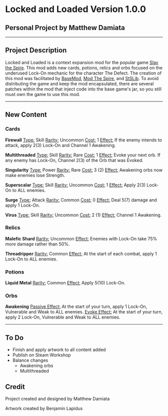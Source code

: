 # Locked and Loaded Version 1.0.0
## Personal Project by Matthew Damiata
***
## Project Description

Locked and Loaded is a context expansion mod for the popular game [Slay the Spire](https://store.steampowered.com/app/646570/Slay_the_Spire/). This mod adds new cards, potions, relics and orbs focused on the underused Lock-On mechanic for the character The Defect. The creation of this mod was facilitated by [BaseMod](https://github.com/daviscook477/BaseMod), [Mod The Spire](https://github.com/kiooeht/ModTheSpire), and [StSLib](https://github.com/kiooeht/StSLib). To avoid distributing the game and keep the mod encapsulated, there are several patches within the mod that inject code into the base game's jar, so you still must own the game to use this mod.

***

## New Content
### Cards
<b>Firewall</b>
<u>Type:</u> Skill
<u>Rarity:</u> Uncommon
<u>Cost:</u> 1
<u>Effect:</u> If the enemy intends to attack, apply 2(3) Lock-On and Channel 1 Awakening.

<b>Multithreaded</b>
<u>Type:</u> Skill
<u>Rarity:</u> Rare
<u>Cost:</u> 1
<u>Effect:</u> Evoke your next orb. If any enemy has Lock-On, Channel 2(3) of the Orb that was Evoked.

<b>Singularity</b>
<u>Type:</u> Power
<u>Rarity:</u> Rare
<u>Cost:</u> 3 (2)
<u>Effect:</u> Awakening orbs now make enemies lose Strength.

<b>Superscalar</b>
<u>Type:</u> Skill
<u>Rarity:</u> Uncommon
<u>Cost:</u> 1
<u>Effect:</u> Apply 2(3) Lock-On to ALL enemies.

<b>Surge</b>
<u>Type:</u> Attack
<u>Rarity:</u> Common
<u>Cost:</u> 0
<u>Effect:</u> Deal 5(7) damage and apply 1 Lock-On.

<b>Virus</b>
<u>Type:</u> Skill
<u>Rarity:</u> Uncommon
<u>Cost:</u> 2 (1)
<u>Effect:</u> Channel 1 Awakening.

### Relics

<b>Malefic Shard</b>
<u>Rarity:</u> Uncommon
<u>Effect:</u> Enemies with Lock-On take 75% more damage rather than 50%.

<b>Threadripper</b>
<u>Rarity:</u> Common
<u>Effect:</u> At the start of each combat, apply 1 Lock-On to ALL enemies.

### Potions

<b>Liquid Metal</b>
<u>Rarity:</u> Common
<u>Effect:</u> Apply 5(10) Lock-On.

### Orbs

<b>Awakening</b>
<u>Passive Effect:</u> At the start of your turn, apply 1 Lock-On, Vulnerable and Weak to ALL enemies.
<u>Evoke Effect:</u> At the start of your turn, apply 2 Lock-On, Vulnerable and Weak to ALL enemies.

***
## To Do
- Finish and apply artwork to all content added
- Publish on Steam Workshop
- Balance changes
	- Awakening orbs
	- Multithreaded 
## Credit
Project created and designed by Matthew Damiata

Artwork created by Benjamin Lapidus
